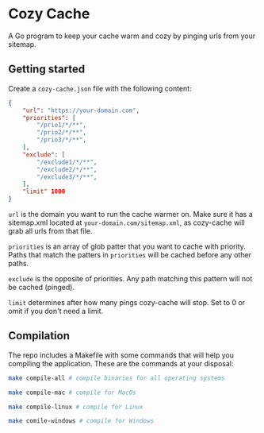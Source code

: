 # Cozy Cache

A Go program to keep your cache warm and cozy by pinging urls from your sitemap.

## Getting started

Create a `cozy-cache.json` file with the following content:

```json
{
    "url": "https://your-domain.com",
    "priorities": [
        "/prio1/*/**",
        "/prio2/*/**",
        "/prio3/*/**",
    ],
    "exclude": [
        "/exclude1/*/**",
        "/exclude2/*/**",
        "/exclude3/*/**",
    ],
    "limit" 1000
}
```

`url` is the domain you want to run the cache warmer on. Make sure it has a sitemap.xml located at `your-domain.com/sitemap.xml`, as cozy-cache will grab all urls from that file.

`priorities` is an array of glob patter that you want to cache with priority. Paths that match the patters in `priorities` will be cached before any other paths.

`exclude` is the opposite of priorities. Any path matching this pattern will not be cached (pinged).

`limit` determines after how many pings cozy-cache will stop. Set to 0 or omit if you don't need a limit.

## Compilation

The repo includes a Makefile with some commands that will help you compiling the application. These are the commands at your disposal:
```bash
make compile-all # compile binaries for all operating systems

make compile-mac # compile for MacOs

make compile-linux # compile for Linux

make comile-windows # compile for Windows
```